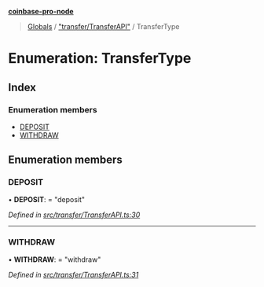 **[coinbase-pro-node](../README.md)**

> [Globals](../globals.md) / ["transfer/TransferAPI"](../modules/_transfer_transferapi_.md) / TransferType

# Enumeration: TransferType

## Index

### Enumeration members

- [DEPOSIT](_transfer_transferapi_.transfertype.md#deposit)
- [WITHDRAW](_transfer_transferapi_.transfertype.md#withdraw)

## Enumeration members

### DEPOSIT

• **DEPOSIT**: = "deposit"

_Defined in [src/transfer/TransferAPI.ts:30](https://github.com/bennycode/coinbase-pro-node/blob/e6678df/src/transfer/TransferAPI.ts#L30)_

---

### WITHDRAW

• **WITHDRAW**: = "withdraw"

_Defined in [src/transfer/TransferAPI.ts:31](https://github.com/bennycode/coinbase-pro-node/blob/e6678df/src/transfer/TransferAPI.ts#L31)_

